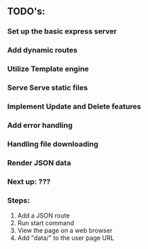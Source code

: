 ## TODO's:

### Set up the basic express server
### Add dynamic routes
### Utilize Template engine
### Serve Serve static files
### Implement Update and Delete features 
### Add error handling
### Handling file downloading
### Render JSON data

### Next up: ???

### Steps: 
1. Add a JSON route
2. Run start command 
3. View the page on a web browser
4. Add "data/" to the user page URL